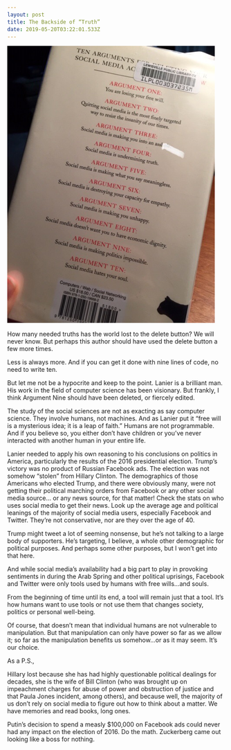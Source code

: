 ```yaml
---
layout: post
title: The Backside of “Truth”
date: 2019-05-20T03:22:01.533Z
---
```

![](/assets/uploads/12623752-8cfc-4efc-94c9-76536ff716c9.jpeg)

How many needed truths has the world lost to the delete button? We will never know. But perhaps this author should have used the delete button a few more times.

Less is always more. And if you can get it done with nine lines of code, no need to write ten.

But let me not be a hypocrite and keep to the point. Lanier is a brilliant man. His work in the field of computer science has been visionary. But frankly, I think Argument Nine should have been deleted, or fiercely edited.

The study of the social sciences are not as exacting as say computer science. They involve humans, not machines. And as Lanier put it “free will is a mysterious idea; it is a leap of faith.” Humans are not programmable. And if you believe so, you either don’t have children or you’ve never interacted with another human in your entire life.

Lanier needed to apply his own reasoning to his conclusions on politics in America, particularly the results of the 2016 presidential election. Trump’s victory was no product of Russian Facebook ads. The election was not somehow “stolen” from Hillary Clinton. The demographics of those Americans who elected Trump, and there were obviously many, were not getting their political marching orders from Facebook or any other social media source... or any news source, for that matter! Check the stats on who uses social media to get their news. Look up the average age and political leanings of the majority of social media users, especially Facebook and Twitter. They’re not conservative, nor are they over the age of 40.

Trump might tweet a lot of seeming nonsense, but he’s not talking to a large body of supporters. He’s targeting, I believe, a whole other demographic for political purposes. And perhaps some other purposes, but I won’t get into that here.

And while social media’s availability had a big part to play in provoking sentiments in during the Arab Spring and other political uprisings, Facebook and Twitter were only tools used by humans with free wills...and souls.

From the beginning of time until its end, a tool will remain just that a tool. It’s how humans want to use tools or not use them that changes society, politics or personal well-being. 

Of course, that doesn’t mean that individual humans are not vulnerable to manipulation. But that manipulation can only have power so far as we allow it; so far as the manipulation benefits us somehow...or as it may seem. It’s our choice.

As a P.S.,

Hillary lost because she has had highly questionable political dealings for decades, she is the wife of Bill Clinton (who was brought up on impeachment charges for abuse of power and obstruction of justice and that Paula Jones incident, among others), and because well, the majority of us don’t rely on social media to figure out how to think about a matter. We have memories and read books, long ones.

Putin’s decision to spend a measly $100,000 on Facebook ads could never had any impact on the election of 2016. Do the math. Zuckerberg came out looking like a boss for nothing.
